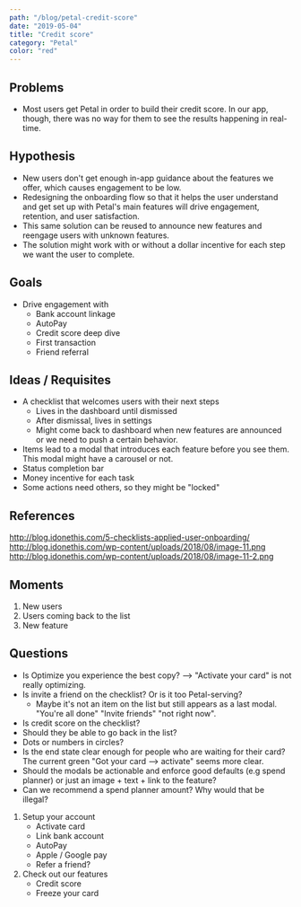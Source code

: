 ```yaml
---
path: "/blog/petal-credit-score"
date: "2019-05-04"
title: "Credit score"
category: "Petal"
color: "red"
---
```



## Problems
- Most users get Petal in order to build their credit score. In our app, though, there was no way for them to see the results happening in real-time.

## Hypothesis
- New users don't get enough in-app guidance about the features we offer, which causes engagement to be low.
- Redesigning the onboarding flow so that it helps the user understand and get set up with Petal's main features will drive engagement, retention, and user satisfaction.
- This same solution can be reused to announce new features and reengage users with unknown features.
- The solution might work with or without a dollar incentive for each step we want the user to complete.

## Goals
- Drive engagement with 
	- Bank account linkage
	- AutoPay
	- Credit score deep dive
	- First transaction
	- Friend referral

## Ideas / Requisites
- A checklist that welcomes users with their next steps
	- Lives in the dashboard until dismissed
	- After dismissal, lives in settings
	- Might come back to dashboard when new features are announced or we need to push a certain behavior.
- Items lead to a modal that introduces each feature before you see them. This modal might have a carousel or not.
- Status completion bar
- Money incentive for each task
- Some actions need others, so they might be "locked"


## References
http://blog.idonethis.com/5-checklists-applied-user-onboarding/
http://blog.idonethis.com/wp-content/uploads/2018/08/image-11.png
http://blog.idonethis.com/wp-content/uploads/2018/08/image-11-2.png


## Moments
1. New users
2. Users coming back to the list
3. New feature


## Questions
- Is Optimize you experience the best copy? --> "Activate your card" is not really optimizing.
- Is invite a friend on the checklist? Or is it too Petal-serving?
	- Maybe it's not an item on the list but still appears as a last modal. "You're all done" "Invite friends" "not right now".
- Is credit score on the checklist?
- Should they be able to go back in the list?
- Dots or numbers in circles?
- Is the end state clear enough for people who are waiting for their card? The current green "Got your card --> activate" seems more clear.
- Should the modals be actionable and enforce good defaults (e.g spend planner) or just an image + text + link to the feature?
- Can we recommend a spend planner amount? Why would that be illegal?


1. Setup your account
	- Activate card
	- Link bank account
	- AutoPay
	- Apple / Google pay
	- Refer a friend?
2. Check out our features
	- Credit score
	- Freeze your card